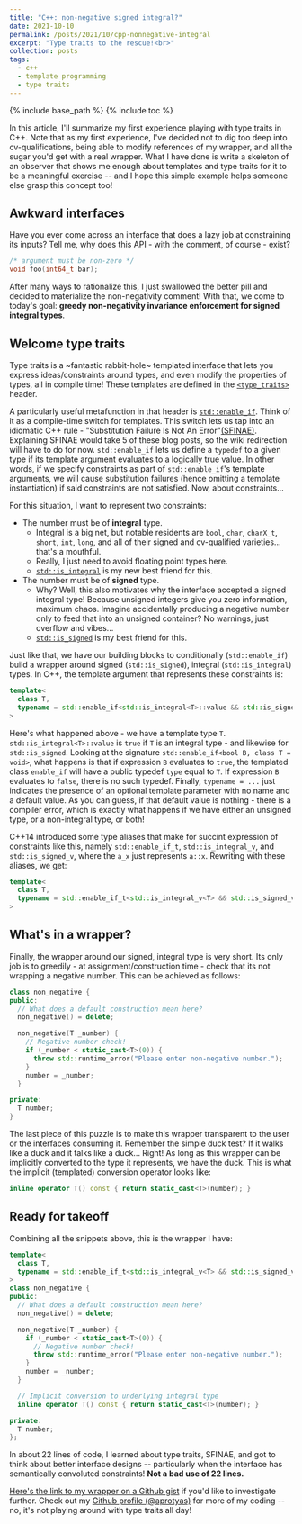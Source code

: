 ```yaml
---
title: "C++: non-negative signed integral?"
date: 2021-10-10
permalink: /posts/2021/10/cpp-nonnegative-integral
excerpt: "Type traits to the rescue!<br>"
collection: posts
tags:
  - c++
  - template programming
  - type traits
---
```


{% include base_path %}
{% include toc %}

In this article, I'll summarize my first experience playing with type traits in C++.
Note that as my first experience, I've decided not to dig too deep into cv-qualifications, being able to modify references of my wrapper, and all the sugar you'd get with a real wrapper.
What I have done is write a skeleton of an observer that shows me enough about templates and type traits for it to be a meaningful exercise -- and I hope this simple example helps someone else grasp this concept too!

## Awkward interfaces

Have you ever come across an interface that does a lazy job at constraining its inputs?
Tell me, why does this API - with the comment, of course - exist?

~~~ cpp
/* argument must be non-zero */
void foo(int64_t bar);
~~~

After many ways to rationalize this, I just swallowed the better pill and decided to materialize the non-negativity comment!
With that, we come to today's goal: **greedy non-negativity invariance enforcement for signed integral types**.

## Welcome type traits

Type traits is a ~fantastic rabbit-hole~ templated interface that lets you express ideas/constraints around types, and even modify the properties of types, all in compile time!
These templates are defined in the [`<type_traits>`](https://en.cppreference.com/w/cpp/header/type_traits) header.

A particularly useful metafunction in that header is [`std::enable_if`](https://en.cppreference.com/w/cpp/types/enable_if).
Think of it as a compile-time switch for templates.
This switch lets us tap into an idiomatic C++ rule - "Substitution Failure Is Not An Error"[(SFINAE)](http://en.wikipedia.org/wiki/Substitution_failure_is_not_an_error).
Explaining SFINAE would take 5 of these blog posts, so the wiki redirection will have to do for now.
`std::enable_if` lets us define a `typedef` to a given type if its template argument evaluates to a logically true value.
In other words, if we specify constraints as part of `std::enable_if`'s template arguments, we will cause substitution failures (hence omitting a template instantiation) if said constraints are not satisfied. Now, about constraints...

For this situation, I want to represent two constraints:

- The number must be of **integral** type.
  - Integral is a big net, but notable residents are `bool`, `char`, `charX_t`, `short`, `int`, `long`, and all of their signed and cv-qualified varieties... that's a mouthful.
  - Really, I just need to avoid floating point types here.
  - [`std::is_integral`](https://en.cppreference.com/w/cpp/types/is_integral) is my new best friend for this.
- The number must be of **signed** type.
  - Why? Well, this also motivates why the interface accepted a signed integral type! Because unsigned integers give you zero information, maximum chaos. Imagine accidentally producing a negative number only to feed that into an unsigned container? No warnings, just overflow and vibes...
  - [`std::is_signed`](https://en.cppreference.com/w/cpp/types/is_signed) is my best friend for this.

Just like that, we have our building blocks to conditionally (`std::enable_if`) build a wrapper around signed (`std::is_signed`), integral (`std::is_integral`) types.
In C++, the template argument that represents these constraints is:

~~~cpp
template<
  class T,
  typename = std::enable_if<std::is_integral<T>::value && std::is_signed<T>::value>::type
>
~~~

Here's what happened above - we have a template type `T`.
`std::is_integral<T>::value` is `true` if `T` is an integral type - and likewise for `std::is_signed`.
Looking at the signature `std::enable_if<bool B, class T = void>`, what happens is that if expression `B` evaluates to `true`, the templated class `enable_if` will have a public typedef `type` equal to `T`.
If expression `B` evaluates to `false`, there is no such typedef.
Finally, `typename = ...` just indicates the presence of an optional template parameter with no name and a default value.
As you can guess, if that default value is nothing - there is a compiler error, which is exactly what happens if we have either an unsigned type, or a non-integral type, or both!

C++14 introduced some type aliases that make for succint expression of constraints like this, namely `std::enable_if_t`, `std::is_integral_v`, and `std::is_signed_v`, where the `a_x` just represents `a::x`.
Rewriting with these aliases, we get:

~~~cpp
template<
  class T,
  typename = std::enable_if_t<std::is_integral_v<T> && std::is_signed_v<T>>
>
~~~

## What's in a wrapper?

Finally, the wrapper around our signed, integral type is very short.
Its only job is to greedily - at assignment/construction time - check that its not wrapping a negative number.
This can be achieved as follows:

~~~cpp
class non_negative {
public:
  // What does a default construction mean here?
  non_negative() = delete;

  non_negative(T _number) {
    // Negative number check!
    if (_number < static_cast<T>(0)) {
      throw std::runtime_error("Please enter non-negative number.");
    }
    number = _number;
  }

private:
  T number;
}
~~~

The last piece of this puzzle is to make this wrapper transparent to the user or the interfaces consuming it.
Remember the simple duck test? If it walks like a duck and it talks like a duck...
Right!
As long as this wrapper can be implicitly converted to the type it represents, we have the duck.
This is what the implicit (templated) conversion operator looks like:

~~~cpp
inline operator T() const { return static_cast<T>(number); }
~~~

## Ready for takeoff

Combining all the snippets above, this is the wrapper I have:

~~~cpp
template<
  class T,
  typename = std::enable_if_t<std::is_integral_v<T> && std::is_signed_v<T>>
>
class non_negative {
public:
  // What does a default construction mean here?
  non_negative() = delete;

  non_negative(T _number) {
    if (_number < static_cast<T>(0)) {
      // Negative number check!
      throw std::runtime_error("Please enter non-negative number.");
    }
    number = _number;
  }

  // Implicit conversion to underlying integral type
  inline operator T() const { return static_cast<T>(number); }

private:
  T number;
};
~~~

In about 22 lines of code, I learned about type traits, SFINAE, and got to think about better interface designs -- particularly when the interface has semantically convoluted constraints!
**Not a bad use of 22 lines.**

[Here's the link to my wrapper on a Github gist](https://gist.github.com/aprotyas/02803a4ade50059285ec8f7badbf2edd) if you'd like to investigate further.
Check out my [Github profile (@aprotyas)](https://github.com/aprotyas) for more of my coding -- no, it's not playing around with type traits all day!
